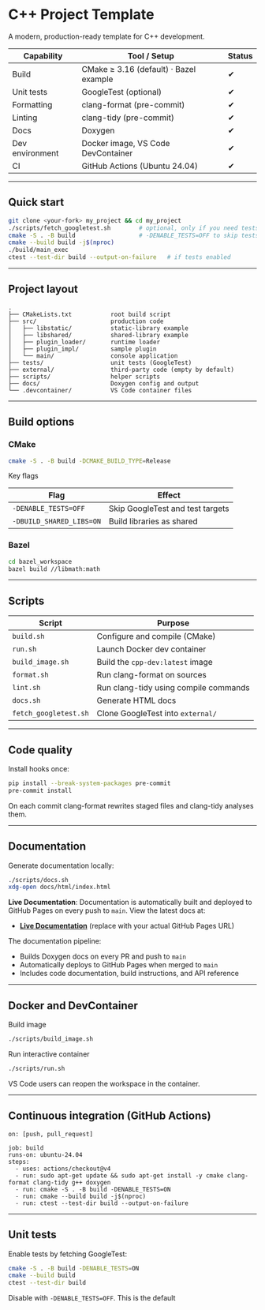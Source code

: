 # C++ Project Template

A modern, production-ready template for C++ development.

| Capability      | Tool / Setup                           | Status |
| --------------- | -------------------------------------- | ------ |
| Build           | CMake ≥ 3.16 (default) · Bazel example | ✔      |
| Unit tests      | GoogleTest (optional)                  | ✔      |
| Formatting      | clang-format (pre-commit)              | ✔      |
| Linting         | clang-tidy (pre-commit)                | ✔      |
| Docs            | Doxygen                                | ✔      |
| Dev environment | Docker image, VS Code DevContainer     | ✔      |
| CI              | GitHub Actions (Ubuntu 24.04)          | ✔      |

---

## Quick start

```bash
git clone <your-fork> my_project && cd my_project
./scripts/fetch_googletest.sh        # optional, only if you need tests
cmake -S . -B build                  # -DENABLE_TESTS=OFF to skip tests
cmake --build build -j$(nproc)
./build/main_exec
ctest --test-dir build --output-on-failure   # if tests enabled
```

---

## Project layout

```
.
├── CMakeLists.txt           root build script
├── src/                     production code
│   ├── libstatic/           static-library example
│   ├── libshared/           shared-library example
│   ├── plugin_loader/       runtime loader
│   ├── plugin_impl/         sample plugin
│   └── main/                console application
├── tests/                   unit tests (GoogleTest)
├── external/                third-party code (empty by default)
├── scripts/                 helper scripts
├── docs/                    Doxygen config and output
└── .devcontainer/           VS Code container files
```

---

## Build options

### CMake

```bash
cmake -S . -B build -DCMAKE_BUILD_TYPE=Release
```

Key flags

| Flag                     | Effect                           |
| ------------------------ | -------------------------------- |
| `-DENABLE_TESTS=OFF`     | Skip GoogleTest and test targets |
| `-DBUILD_SHARED_LIBS=ON` | Build libraries as shared        |

### Bazel

```bash
cd bazel_workspace
bazel build //libmath:math
```

---

## Scripts

| Script                | Purpose                               |
| --------------------- | ------------------------------------- |
| `build.sh`            | Configure and compile (CMake)         |
| `run.sh`              | Launch Docker dev container           |
| `build_image.sh`      | Build the `cpp-dev:latest` image      |
| `format.sh`           | Run clang-format on sources           |
| `lint.sh`             | Run clang-tidy using compile commands |
| `docs.sh`             | Generate HTML docs                    |
| `fetch_googletest.sh` | Clone GoogleTest into `external/`     |

---

## Code quality

Install hooks once:

```bash
pip install --break-system-packages pre-commit
pre-commit install
```

On each commit clang-format rewrites staged files and clang-tidy analyses them.

---

## Documentation

Generate documentation locally:
```bash
./scripts/docs.sh
xdg-open docs/html/index.html
```

**Live Documentation**: Documentation is automatically built and deployed to GitHub Pages on every push to `main`. View the latest docs at: 
- **[Live Documentation](https://yourusername.github.io/cpp-project-template/)** (replace with your actual GitHub Pages URL)

The documentation pipeline:
- Builds Doxygen docs on every PR and push to `main`
- Automatically deploys to GitHub Pages when merged to `main`
- Includes code documentation, build instructions, and API reference

---

## Docker and DevContainer

Build image

```bash
./scripts/build_image.sh
```

Run interactive container

```bash
./scripts/run.sh
```

VS Code users can reopen the workspace in the container.

---

## Continuous integration (GitHub Actions)

```
on: [push, pull_request]

job: build
runs-on: ubuntu-24.04
steps:
  - uses: actions/checkout@v4
  - run: sudo apt-get update && sudo apt-get install -y cmake clang-format clang-tidy g++ doxygen
  - run: cmake -S . -B build -DENABLE_TESTS=ON
  - run: cmake --build build -j$(nproc)
  - run: ctest --test-dir build --output-on-failure
```

---

## Unit tests

Enable tests by fetching GoogleTest:

```bash
cmake -S . -B build -DENABLE_TESTS=ON
cmake --build build
ctest --test-dir build
```

Disable with `-DENABLE_TESTS=OFF`. This is the default
